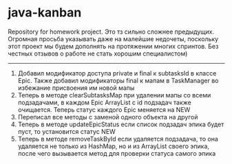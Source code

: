 # java-kanban
Repository for homework project.
Это тз сильно сложнее предыдущих. Огромная просьба указывать даже на малейшие недочеты, поскольку этот проект мы будем
дополнять на протяжении многих спринтов. Без честных отзывов о работе не стать хорошим специалистом) 

---

1. Добавил модификатор доступа private и final к subtasksId в классе Epic. Также добавил модификаторы final к мапам в TaskManager во избежание присвоения
им новой мапы
2. Теперь в методе  clearSubtasksMap при удалении мапы со всеми подзадачами, в каждом Epic ArrayList с id подзадач
также очищается. Теперь статус каждого Epic меняется на NEW
3. Переписал все методы с заменой одного объекта на другой
4. Теперь в методе updateEpicStatus если список подзадач эпика будет пуст, то установится статус NEW
5. Теперь в методе removeTaskById если удаляется подзадача, то она удаляется не только из HashMap, но и из ArrayList 
своего эпика, после чего вызывается метод для проверки статуса самого эпика